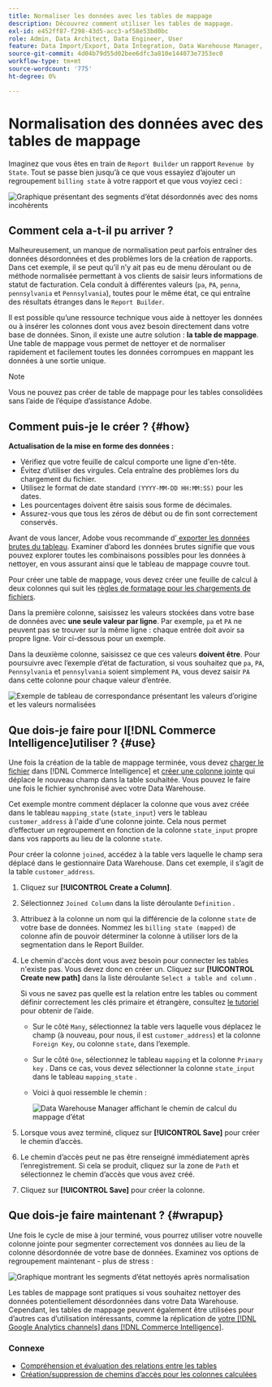 ```yaml
---
title: Normaliser les données avec les tables de mappage
description: Découvrez comment utiliser les tables de mappage.
exl-id: e452ff87-f298-43d5-acc3-af58e53bd0bc
role: Admin, Data Architect, Data Engineer, User
feature: Data Import/Export, Data Integration, Data Warehouse Manager, Commerce Tables
source-git-commit: 4d04b79d55d02bee6dfc3a810e144073e7353ec0
workflow-type: tm+mt
source-wordcount: '775'
ht-degree: 0%

---
```


# Normalisation des données avec des tables de mappage

Imaginez que vous êtes en train de `Report Builder` un rapport `Revenue by State`. Tout se passe bien jusqu’à ce que vous essayiez d’ajouter un regroupement `billing state` à votre rapport et que vous voyiez ceci :

![Graphique présentant des segments d’état désordonnés avec des noms incohérents](../../assets/Messy_State_Segments.png)

## Comment cela a-t-il pu arriver ?

Malheureusement, un manque de normalisation peut parfois entraîner des données désordonnées et des problèmes lors de la création de rapports. Dans cet exemple, il se peut qu’il n’y ait pas eu de menu déroulant ou de méthode normalisée permettant à vos clients de saisir leurs informations de statut de facturation. Cela conduit à différentes valeurs (`pa`, `PA`, `penna`, `pennsylvania` et `Pennsylvania`), toutes pour le même état, ce qui entraîne des résultats étranges dans le `Report Builder`.

Il est possible qu’une ressource technique vous aide à nettoyer les données ou à insérer les colonnes dont vous avez besoin directement dans votre base de données. Sinon, il existe une autre solution : **la table de mappage**. Une table de mappage vous permet de nettoyer et de normaliser rapidement et facilement toutes les données corrompues en mappant les données à une sortie unique.

>[!NOTE]
>
>Vous ne pouvez pas créer de table de mappage pour les tables consolidées sans l’aide de l’équipe d’assistance Adobe.

## Comment puis-je le créer ? {#how}

**Actualisation de la mise en forme des données :**

* Vérifiez que votre feuille de calcul comporte une ligne d&#39;en-tête.
* Évitez d’utiliser des virgules. Cela entraîne des problèmes lors du chargement du fichier.
* Utilisez le format de date standard `(YYYY-MM-DD HH:MM:SS)` pour les dates.
* Les pourcentages doivent être saisis sous forme de décimales.
* Assurez-vous que tous les zéros de début ou de fin sont correctement conservés.

Avant de vous lancer, Adobe vous recommande d’[ exporter les données brutes du tableau](../../tutorials/export-raw-data.md). Examiner d’abord les données brutes signifie que vous pouvez explorer toutes les combinaisons possibles pour les données à nettoyer, en vous assurant ainsi que le tableau de mappage couvre tout.

Pour créer une table de mappage, vous devez créer une feuille de calcul à deux colonnes qui suit les [ règles de formatage pour les chargements de fichiers](../../data-analyst/importing-data/connecting-data/using-file-uploader.md).

Dans la première colonne, saisissez les valeurs stockées dans votre base de données avec **une seule valeur par ligne**. Par exemple, `pa` et `PA` ne peuvent pas se trouver sur la même ligne : chaque entrée doit avoir sa propre ligne. Voir ci-dessous pour un exemple.

Dans la deuxième colonne, saisissez ce que ces valeurs **doivent être**. Pour poursuivre avec l’exemple d’état de facturation, si vous souhaitez que `pa`, `PA`, `Pennsylvania` et `pennsylvania` soient simplement `PA`, vous devez saisir `PA` dans cette colonne pour chaque valeur d’entrée.

![Exemple de tableau de correspondance présentant les valeurs d’origine et les valeurs normalisées](../../assets/Mapping_table_examples.jpg)

## Que dois-je faire pour l[!DNL Commerce Intelligence]utiliser ? {#use}

Une fois la création de la table de mappage terminée, vous devez [charger le fichier](../../data-analyst/importing-data/connecting-data/using-file-uploader.md) dans [!DNL Commerce Intelligence] et [créer une colonne jointe](../../data-analyst/data-warehouse-mgr/calc-column-types.md) qui déplace le nouveau champ dans la table souhaitée. Vous pouvez le faire une fois le fichier synchronisé avec votre Data Warehouse.

Cet exemple montre comment déplacer la colonne que vous avez créée dans le tableau `mapping_state` (`state_input`) vers le tableau `customer_address` à l&#39;aide d&#39;une colonne jointe. Cela nous permet d’effectuer un regroupement en fonction de la colonne `state_input` propre dans vos rapports au lieu de la colonne `state`.

Pour créer la colonne `joined`, accédez à la table vers laquelle le champ sera déplacé dans le gestionnaire Data Warehouse. Dans cet exemple, il s’agit de la table `customer_address`.

1. Cliquez sur **[!UICONTROL Create a Column]**.
1. Sélectionnez `Joined Column` dans la liste déroulante `Definition` .
1. Attribuez à la colonne un nom qui la différencie de la colonne `state` de votre base de données. Nommez les `billing state (mapped)` de colonne afin de pouvoir déterminer la colonne à utiliser lors de la segmentation dans le Report Builder.
1. Le chemin d&#39;accès dont vous avez besoin pour connecter les tables n&#39;existe pas. Vous devez donc en créer un. Cliquez sur **[!UICONTROL Create new path]** dans la liste déroulante `Select a table and column` .

   Si vous ne savez pas quelle est la relation entre les tables ou comment définir correctement les clés primaire et étrangère, consultez [le tutoriel](../../data-analyst/data-warehouse-mgr/create-paths-calc-columns.md) pour obtenir de l’aide.

   * Sur le côté `Many`, sélectionnez la table vers laquelle vous déplacez le champ (à nouveau, pour nous, il est `customer_address`) et la colonne `Foreign Key`, ou colonne `state`, dans l’exemple.
   * Sur le côté `One`, sélectionnez le tableau `mapping` et la colonne `Primary key` . Dans ce cas, vous devez sélectionner la colonne `state_input` dans le tableau `mapping_state` .
   * Voici à quoi ressemble le chemin :

     ![Data Warehouse Manager affichant le chemin de calcul du mappage d’état](../../assets/State_Mapping_Path.png)

1. Lorsque vous avez terminé, cliquez sur **[!UICONTROL Save]** pour créer le chemin d’accès.
1. Le chemin d’accès peut ne pas être renseigné immédiatement après l’enregistrement. Si cela se produit, cliquez sur la zone de `Path` et sélectionnez le chemin d’accès que vous avez créé.
1. Cliquez sur **[!UICONTROL Save]** pour créer la colonne.

## Que dois-je faire maintenant ? {#wrapup}

Une fois le cycle de mise à jour terminé, vous pourrez utiliser votre nouvelle colonne jointe pour segmenter correctement vos données au lieu de la colonne désordonnée de votre base de données. Examinez vos options de regroupement maintenant - plus de stress :

![Graphique montrant les segments d’état nettoyés après normalisation](../../assets/Clean_State_Segments.png)

Les tables de mappage sont pratiques si vous souhaitez nettoyer des données potentiellement désordonnées dans votre Data Warehouse. Cependant, les tables de mappage peuvent également être utilisées pour d’autres cas d’utilisation intéressants, comme la réplication de [votre [!DNL Google Analytics channels] dans [!DNL Commerce Intelligence]](../data-warehouse-mgr/rep-google-analytics-channels.md).

### Connexe

* [Compréhension et évaluation des relations entre les tables](../data-warehouse-mgr/table-relationships.md)
* [Création/suppression de chemins d’accès pour les colonnes calculées](../data-warehouse-mgr/create-paths-calc-columns.md)
